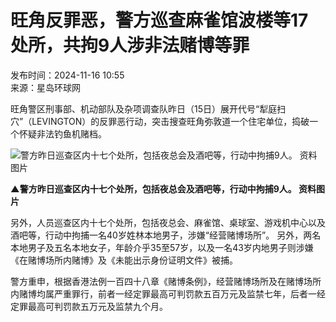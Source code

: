 # 旺角反罪恶，警方巡查麻雀馆波楼等17处所，共拘9人涉非法赌博等罪

发布时间：2024-11-16 10:55  
来源：星岛环球网  

旺角警区刑事部、机动部队及杂项调查队昨日（15日）展开代号“犁庭扫穴”（LEVINGTON）的反罪恶行动，突击搜查旺角弥敦道一个住宅单位，捣破一个怀疑非法钓鱼机赌档。

![警方昨日巡查区内十七个处所，包括夜总会及酒吧等，行动中拘捕9人。 资料图片](/upload/resources/image/2024/11/16/2332355.png)

**▲警方昨日巡查区内十七个处所，包括夜总会及酒吧等，行动中拘捕9人。 资料图片**

另外，人员巡查区内十七个处所，包括夜总会、麻雀馆、桌球室、游戏机中心以及酒吧等，行动中拘捕一名40岁姓林本地男子，涉嫌“经营赌博场所”。 另外，两名本地男子及五名本地女子，年龄介乎35至57岁，以及一名43岁内地男子则涉嫌《在赌博场所内赌博》及《未能出示身份证明文件》被捕。

警方重申，根据香港法例一百四十八章《赌博条例》，经营赌博场所及在赌博场所内赌博均属严重罪行，前者一经定罪最高可判罚款五百万元及监禁七年，后者一经定罪最高可判罚款五万元及监禁九个月。